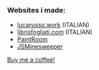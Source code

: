 ### Websites i made:
- [lucarusso.work](https://lucarusso.work/) (ITALIAN)
- [librisfogliati.com](https://librisfogliati.com/) (ITALIAN)
- [PaintRoom](https://zwolfrost.github.io/Paint-Room/)
- [JSMinesweeper](https://zwolfrost.github.io/JSMinesweeper/)

[Buy me a coffee!](https://buymeacoffee.com/zwolfrost)
